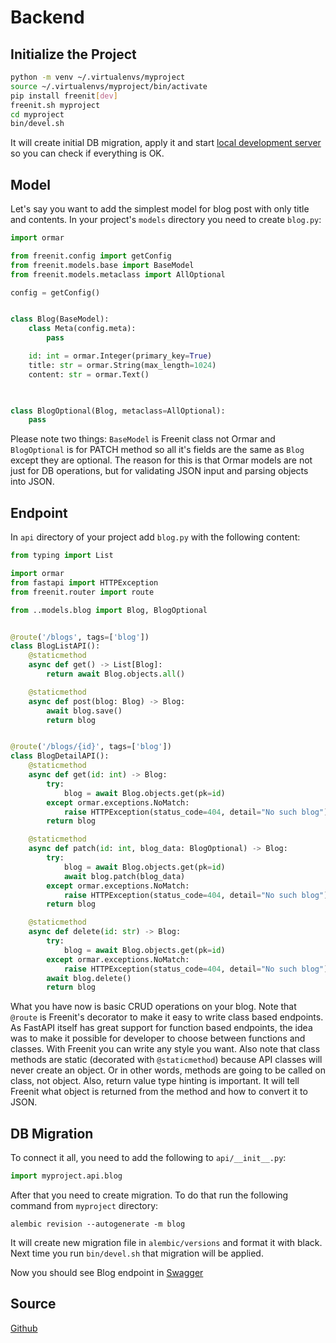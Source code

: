 # Backend

## Initialize the Project
```bash
python -m venv ~/.virtualenvs/myproject
source ~/.virtualenvs/myproject/bin/activate
pip install freenit[dev]
freenit.sh myproject
cd myproject
bin/devel.sh
```
It will create initial DB migration, apply it and start 
[local development server](http://localhost:5000/api/v1) so you can check if 
everything is OK.


## Model
Let's say you want to add the simplest model for blog post with only title and
contents. In your project's `models` directory you need to create `blog.py`:
```py
import ormar

from freenit.config import getConfig
from freenit.models.base import BaseModel
from freenit.models.metaclass import AllOptional

config = getConfig()


class Blog(BaseModel):
    class Meta(config.meta):
        pass

    id: int = ormar.Integer(primary_key=True)
    title: str = ormar.String(max_length=1024)
    content: str = ormar.Text()
    


class BlogOptional(Blog, metaclass=AllOptional):
    pass
```

Please note two things: `BaseModel` is Freenit class not Ormar and 
`BlogOptional` is for PATCH method so all it's fields are the same as `Blog`
except they are optional. The reason for this is that Ormar models are not just
for DB operations, but for validating JSON input and parsing objects into JSON.


## Endpoint
In `api` directory of your project add `blog.py` with the following content:
```py
from typing import List

import ormar
from fastapi import HTTPException
from freenit.router import route

from ..models.blog import Blog, BlogOptional


@route('/blogs', tags=['blog'])
class BlogListAPI():
    @staticmethod
    async def get() -> List[Blog]:
        return await Blog.objects.all()

    @staticmethod
    async def post(blog: Blog) -> Blog:
        await blog.save()
        return blog


@route('/blogs/{id}', tags=['blog'])
class BlogDetailAPI():
    @staticmethod
    async def get(id: int) -> Blog:
        try:
            blog = await Blog.objects.get(pk=id)
        except ormar.exceptions.NoMatch:
            raise HTTPException(status_code=404, detail="No such blog")
        return blog

    @staticmethod
    async def patch(id: int, blog_data: BlogOptional) -> Blog:
        try:
            blog = await Blog.objects.get(pk=id)
            await blog.patch(blog_data)
        except ormar.exceptions.NoMatch:
            raise HTTPException(status_code=404, detail="No such blog")
        return blog

    @staticmethod
    async def delete(id: str) -> Blog:
        try:
            blog = await Blog.objects.get(pk=id)
        except ormar.exceptions.NoMatch:
            raise HTTPException(status_code=404, detail="No such blog")
        await blog.delete()
        return blog

```
What you have now is basic CRUD operations on your blog. Note that `@route` is
Freenit's decorator to make it easy to write class based endpoints. As FastAPI
itself has great support for function based endpoints, the idea was to make
it possible for developer to choose between functions and classes. With Freenit
you can write any style you want. Also note that class methods are static 
(decorated with `@staticmethod`) because API classes will never create an object. 
Or in other words, methods are going to be called on class, not object.  Also, 
return value type hinting is important. It will tell Freenit what object is 
returned from the method and how to convert it to JSON.


## DB Migration
To connect it all, you need to add the following to `api/__init__.py`:
```py
import myproject.api.blog
```

After that you need to create migration. To do that run the following command
from `myproject` directory:
```
alembic revision --autogenerate -m blog
```
It will create new migration file in `alembic/versions` and format it with 
black. Next time you run `bin/devel.sh` that migration will be applied.

Now you should see Blog endpoint in [Swagger](http://localhost:5000/api/v1)

## Source
[Github](https://github.com/freenit-framework/backend)
